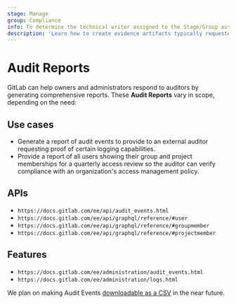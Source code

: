 ```yaml
---
stage: Manage
group: Compliance
info: To determine the technical writer assigned to the Stage/Group associated with this page, see https://about.gitlab.com/handbook/engineering/ux/technical-writing/#designated-technical-writers
description: 'Learn how to create evidence artifacts typically requested by a 3rd party auditor.'
---
```


# Audit Reports

GitLab can help owners and administrators respond to auditors by generating
comprehensive reports. These **Audit Reports** vary in scope, depending on the
need:

## Use cases

- Generate a report of audit events to provide to an external auditor requesting proof of certain logging capabilities.
- Provide a report of all users showing their group and project memberships for a quarterly access review so the auditor can verify compliance with an organization's access management policy.

## APIs

- `https://docs.gitlab.com/ee/api/audit_events.html`
- `https://docs.gitlab.com/ee/api/graphql/reference/#user`
- `https://docs.gitlab.com/ee/api/graphql/reference/#groupmember`
- `https://docs.gitlab.com/ee/api/graphql/reference/#projectmember`

## Features

- `https://docs.gitlab.com/ee/administration/audit_events.html`
- `https://docs.gitlab.com/ee/administration/logs.html`

We plan on making Audit Events [downloadable as a CSV](https://gitlab.com/gitlab-org/gitlab/-/issues/1449)
in the near future.

